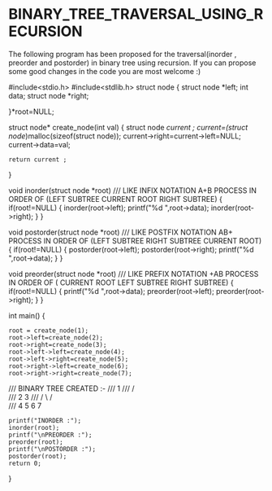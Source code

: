 # BINARY_TREE_TRAVERSAL_USING_RECURSION
The following program has been proposed for the traversal(inorder , preorder and postorder) in binary tree  using recursion. If you can propose some good changes in the code you are most welcome :)

#include<stdio.h>
#include<stdlib.h>
struct node
{
    struct node *left;
    int data;
    struct node *right;

}*root=NULL;

struct node* create_node(int val)
{
    struct node *current ;
    current=(struct node*)malloc(sizeof(struct node));
    current->right=current->left=NULL;
    current->data=val;

    return current ;

}

void inorder(struct node *root) /// LIKE INFIX NOTATION A+B PROCESS IN ORDER OF (LEFT SUBTREE CURRENT ROOT RIGHT SUBTREE)
{
    if(root!=NULL)
    {
        inorder(root->left);
        printf("%d ",root->data);
        inorder(root->right);
    }
}

void postorder(struct node *root) /// LIKE POSTFIX NOTATION AB+ PROCESS IN ORDER OF (LEFT SUBTREE RIGHT SUBTREE CURRENT ROOT)
{
    if(root!=NULL)
    {
        postorder(root->left);
        postorder(root->right);
        printf("%d ",root->data);
    }
}

void preorder(struct node *root) /// LIKE PREFIX NOTATION +AB PROCESS IN ORDER OF ( CURRENT ROOT LEFT SUBTREE RIGHT SUBTREE)
{
    if(root!=NULL)
    {
        printf("%d ",root->data);
        preorder(root->left);
        preorder(root->right);
    }
}

int main()
{

    root = create_node(1);
    root->left=create_node(2);
    root->right=create_node(3);
    root->left->left=create_node(4);
    root->left->right=create_node(5);
    root->right->left=create_node(6);
    root->right->right=create_node(7);

/// BINARY TREE CREATED :-
///           1
///          / \
///         2   3
///        / \ / \
///       4  5 6  7

    printf("INORDER :");
    inorder(root);
    printf("\nPREORDER :");
    preorder(root);
    printf("\nPOSTORDER :");
    postorder(root);
    return 0;
}
